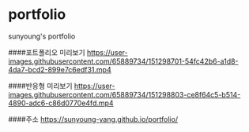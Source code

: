 # portfolio
 sunyoung's portfolio
 
####포트폴리오 미리보기
https://user-images.githubusercontent.com/65889734/151298701-54fc42b6-a1d8-4da7-bcd2-899e7c6edf31.mp4

####반응형 미리보기
https://user-images.githubusercontent.com/65889734/151298803-ce8f64c5-b514-4890-adc6-c86d0770e4fd.mp4
 
####주소
https://sunyoung-yang.github.io/portfolio/
